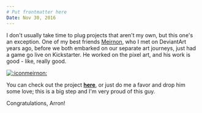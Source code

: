 ```yaml
---
# Put frontmatter here
Date: Nov 30, 2016
---
```

I don't usually take time to plug projects that aren't my own, but this one's an exception. One of my best friends [Meirnon](https://www.deviantart.com/meirnon), who I met on DeviantArt years ago, before we both embarked on our separate art journeys, just had a game go live on Kickstarter. He worked on the pixel art, and his work is good - like, really good.  

[![:iconmeirnon:](https://a.deviantart.net/avatars/m/e/meirnon.png "Meirnon")](https://www.deviantart.com/meirnon)  

You can check out the project [**here**](https://www.deviantart.com/users/outgoing?https://www.kickstarter.com/projects/solarpoweredgames/highrisers?ref=card), or just do me a favor and drop him some love; this is a big step and I'm very proud of this guy.  

Congratulations, Arron!